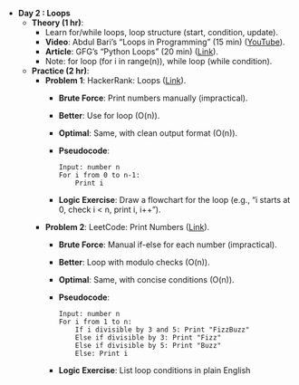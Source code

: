 - **Day 2 : Loops**
    - **Theory (1 hr)**:
        - Learn for/while loops, loop structure (start, condition, update).
        - **Video**: Abdul Bari’s “Loops in Programming” (15 min) ([YouTube](https://www.youtube.com/watch?v=6iF8Xb7Z3wQ)).
        - **Article**: GFG’s “Python Loops” (20 min) ([Link](https://www.geeksforgeeks.org/loops-in-python/)).
        - Note: for loop (for i in range(n)), while loop (while condition).
    - **Practice (2 hr)**:
        - **Problem 1**: HackerRank: Loops ([Link](https://www.hackerrank.com/challenges/python-loops)).
            - **Brute Force**: Print numbers manually (impractical).
            - **Better**: Use for loop (O(n)).
            - **Optimal**: Same, with clean output format (O(n)).
            - **Pseudocode**:
                
                ```
                Input: number n
                For i from 0 to n-1:
                    Print i
                ```
                
            - **Logic Exercise**: Draw a flowchart for the loop (e.g., “i starts at 0, check i < n, print i, i++”).
        - **Problem 2**: LeetCode: Print Numbers ([Link](https://leetcode.com/problems/fizz-buzz/)).
            - **Brute Force**: Manual if-else for each number (impractical).
            - **Better**: Loop with modulo checks (O(n)).
            - **Optimal**: Same, with concise conditions (O(n)).
            - **Pseudocode**:
                
                ```
                Input: number n
                For i from 1 to n:
                    If i divisible by 3 and 5: Print "FizzBuzz"
                    Else if divisible by 3: Print "Fizz"
                    Else if divisible by 5: Print "Buzz"
                    Else: Print i
                ```
                
            - **Logic Exercise**: List loop conditions in plain English